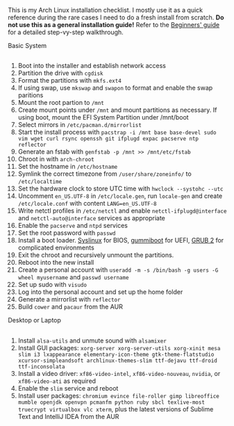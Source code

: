 
This is my Arch Linux installation checklist. I mostly use it as a quick reference during the rare cases I need to do a fresh install from scratch. **Do  not use this as a general installation guide!** Refer to the [Beginners' guide](https://wiki.archlinux.org/index.php/Beginners%27_guide) for a detailed step-vy-step walkthrough.

Basic System
##
1. Boot into the installer and establish network access
1. Partition the drive with `cgdisk`
1. Format the partitions with `mkfs.ext4`
1. If using swap, use `mkswap` and `swapon` to format and enable the swap paritions
1. Mount the root partion to `/mnt`
1. Create mount points under `/mnt` and mount partitions as necessary. If using boot, mount the EFI System Partition under /mnt/boot
1. Select mirrors in `/etc/pacman.d/mirrorlist`
1. Start the install process with `pacstrap -i /mnt base base-devel sudo vim wget curl rsync openssh git ifplugd expac pacserve ntp reflector`
1. Generate an fstab with `genfstab -p /mnt >> /mnt/etc/fstab`
1. Chroot in with `arch-chroot`
1. Set the hostname in `/etc/hostname`
1. Symlink the correct timezone from `/user/share/zoneinfo/` to `/etc/localtime`
1. Set the hardware clock to store UTC time with `hwclock --systohc --utc`
1. Uncomment `en_US.UTF-8` in `/etc/locale.gen`, run `locale-gen` and create `/etc/locale.conf` with content `LANG=en_US.UTF-8`
1. Write netctl profiles in `/etc/netctl` and enable `netctl-ifplugd@interface` and `netctl-auto@interface` services as appropriate
1. Enable the `pacserve` and `ntpd` services
1. Set the root password with `passwd`
1. Install a boot loader. [Syslinux](https://wiki.archlinux.org/index.php/Syslinux) for BIOS, [gummiboot](https://wiki.archlinux.org/index.php/Gummiboot) for UEFI, [GRUB 2](https://wiki.archlinux.org/index.php/GRUB) for complicated environments
1. Exit the chroot and recursively unmount the partitions.
1. Reboot into the new install
1. Create a personal account with `useradd -m -s /bin/bash -g users -G wheel myusername` and `passwd username`
1. Set up sudo with `visudo`
1. Log into the personal account and set up the home folder
1. Generate a mirrorlist with `reflector`
1. Build `cower` and `pacaur` from the AUR

Desktop or Laptop
##
1. Install `alsa-utils` and unmute sound with `alsamixer`
1. Install GUI packages: `xorg-server xorg-server-utils xorg-xinit mesa slim i3 lxappearance elementary-icon-theme gtk-theme-flatstudio xcursor-simpleandsoft archlinux-themes-slim ttf-dejavu ttf-droid ttf-inconsolata`
1. Install a video driver: `xf86-video-intel`, `xf86-video-nouveau`, `nvidia`, or `xf86-video-ati` as required
1. Enable the `slim` service and reboot
1. Install user packages: `chromium evince file-roller gimp libreoffice mumble openjdk openvpn pcmanfm python ruby sbcl texlive-most truecrypt virtualbox vlc xterm`, plus the latest versions of Sublime Text and IntelliJ IDEA from the AUR